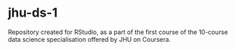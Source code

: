 # jhu-ds-1
Repository created for RStudio, as a part of the first course of the 10-course data science specialisation offered by JHU on Coursera.
